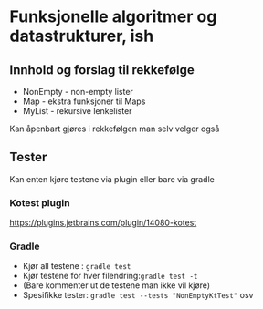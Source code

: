 # Funksjonelle algoritmer og datastrukturer, ish

## Innhold og forslag til rekkefølge 
* NonEmpty - non-empty lister
* Map - ekstra funksjoner til Maps
* MyList - rekursive lenkelister

Kan åpenbart gjøres i rekkefølgen man selv velger også


## Tester
Kan enten kjøre testene via plugin eller bare via gradle
### Kotest plugin
https://plugins.jetbrains.com/plugin/14080-kotest
### Gradle
* Kjør all testene : `gradle test`
* Kjør testene for hver filendring:`gradle test -t`
* (Bare kommenter ut de testene man ikke vil kjøre)
* Spesifikke tester: `gradle test --tests "NonEmptyKtTest"` osv
